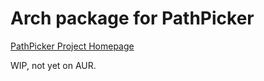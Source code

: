 Arch package for PathPicker
===========================

[PathPicker Project Homepage](https://github.com/facebook/PathPicker)

WIP, not yet on AUR.
